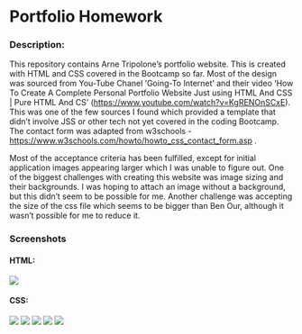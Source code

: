 # Portfolio Homework

### Description:
This repository contains Arne Tripolone’s portfolio website. This is created with HTML and CSS covered in the Bootcamp so far. 
Most of the design was sourced from You-Tube Chanel ‘Going-To Internet’ and their video ‘How To Create A Complete Personal Portfolio Website Just using HTML And CSS | Pure HTML And CS’ (https://www.youtube.com/watch?v=KgRENOnSCxE). 
This was one of the few sources I found which provided a template that didn’t involve JSS or other tech not yet covered in the coding Bootcamp. 
The contact form was adapted from w3schools - https://www.w3schools.com/howto/howto_css_contact_form.asp . 

Most of the acceptance criteria has been fulfilled, except for initial application images appearing larger which I was unable to figure out. 
One of the biggest challenges with creating this website was image sizing and their backgrounds. 
I was hoping to attach an image without a background, but this didn’t seem to be possible for me. 
Another challenge was accepting the size of the css file which seems to be bigger than Ben Our, although it wasn’t possible for me to reduce it.

### Screenshots
#### HTML:
![](images/html-screenshot.png)

#### CSS:
![](images/css-screenshot-1.png)
![](images/css-screenshot-2.png)
![](images/css-screenshot-3.png)
![](images/css-screenshot-4.png)
![](images/css-screenshot-5.png)
